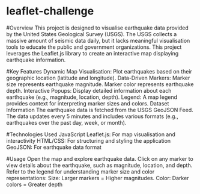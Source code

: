 # leaflet-challenge

#Overview
This project is designed to visualise earthquake data provided by the United States Geological Survey (USGS). The USGS collects a massive amount of seismic data daily, but it lacks meaningful visualisation tools to educate the public and government organizations. This project leverages the Leaflet.js library to create an interactive map displaying earthquake information.

#Key Features
Dynamic Map Visualisation: Plot earthquakes based on their geographic location (latitude and longitude).
Data-Driven Markers:
Marker size represents earthquake magnitude.
Marker color represents earthquake depth.
Interactive Popups: Display detailed information about each earthquake (e.g., magnitude, location, depth).
Legend: A map legend provides context for interpreting marker sizes and colors.
Dataset Information
The earthquake data is fetched from the USGS GeoJSON Feed. The data updates every 5 minutes and includes various formats (e.g., earthquakes over the past day, week, or month).

#Technologies Used
JavaScript
Leaflet.js: For map visualisation and interactivity
HTML/CSS: For structuring and styling the application
GeoJSON: For earthquake data format

#Usage
Open the map and explore earthquake data.
Click on any marker to view details about the earthquake, such as magnitude, location, and depth.
Refer to the legend for understanding marker size and color representations:
Size: Larger markers = Higher magnitudes.
Color: Darker colors = Greater depth
